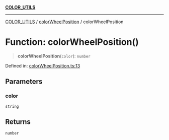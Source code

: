 [**COLOR_UTILS**](../../README.md)

***

[COLOR_UTILS](../../README.md) / [colorWheelPosition](../README.md) / colorWheelPosition

# Function: colorWheelPosition()

> **colorWheelPosition**(`color`): `number`

Defined in: [colorWheelPosition.ts:13](https://github.com/dailker/everyutil/blob/7c30ec40bbb398255a9be572db0a537e8bcb9c11/src/color/colorWheelPosition.ts#L13)

## Parameters

### color

`string`

## Returns

`number`
